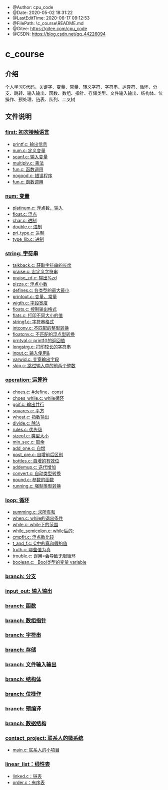 <!--
 * @Author: cpu_code
 * @Date: 2020-05-02 18:31:22
 * @LastEditTime: 2020-06-17 19:05:26
 * @FilePath: \c_course\README.md
 * @Gitee: https://gitee.com/cpu_code
 * @CSDN: https://blog.csdn.net/qq_44226094
--> 

 * @Author: cpu_code
 * @Date: 2020-05-02 18:31:22
 * @LastEditTime: 2020-06-17 09:12:53
 * @FilePath: \c_course\README.md
 * @Gitee: https://gitee.com/cpu_code
 * @CSDN: https://blog.csdn.net/qq_44226094

# c_course

## 介绍
个人学习C代码，关键字、变量、常量、转义字符、字符串、运算符、循环、分支、跳转、输入输出、函数、数组、指针、存储类型、文件输入输出、结构体、位操作、预处理、链表、队列、二叉树


## 文件说明

### [first: 初次接触语言](first)

* [printf.c: 输出信息](first/printf.c)
* [num.c: 定义变量](first/num.c)
* [scanf.c: 输入变量](first/scanf.c)
* [multiply.c: 乘法](first/multiply.c)
* [fun.c: 函数调用](first/fun.c)
* [nogood.c: 错误程序](first/nogood.c)
* [fun.c: 函数调用](first/fun.c)


### [num: 变量](num)

* [platinum.c: 浮点数、输入](num/platinum.c)
* [float.c: 浮点](num/float.c)
* [char.c: 进制](num/char.c)
* [double.c: 进制](num/double.c)
* [pri_type.c: 进制](num/pri_type.c)
* [type_lib.c: 进制](num/type_lib.c)


### [string: 字符串](string)

* [talkback.c: 获取字符串的长度](string/talkback.c)
* [praise.c: 宏定义字符串](string/praise.c)
* [praise_zd.c: 输出%zd](string/praise_zd.c)
* [pizza.c: 浮点小数](string/pizza.c)
* [defines.c: 各类型的最大最小](string/defines.c)
* [printout.c: 变量、常量](string/printout.c)
* [wigth.c: 字段宽度](string/wigth.c)
* [floats.c: 控制输出格式](string/floats.c)
* [flats.c: 打印不同大小的值](string/flats.c)
* [stringf.c: 字符串格式](string/stringf.c)
* [intconv.c: 不匹配的整型转换](string/intconv.c)
* [floatcnv.c: 不匹配的浮点型转换](string/floatcnv.c)
* [prntval.c: printf()的返回值](string/prntval.c)
* [longstrg.c: 打印较长的字符串](string/longstrg.c)
* [input.c: 输入使用&](string/input.c)
* [varwid.c: 变宽输出字段](string/varwid.c)
* [skip.c: 跳过输入中的前两个整数](string/skip.c)


### [operation: 运算符](operation)

* [choes.c: #define、const](operation/choes.c)
* [choes_while.c: while循环](operation/choes_while.c)
* [goif.c: 输出并行](operation/goif.c)
* [squares.c: 平方](operation/squares.c)
* [wheat.c: 指数输出](operation/wheat.c)
* [divide.c: 除法](operation/divide.c)
* [rules.c: 优先级](operation/rules.c)
* [sizeof.c: 类型大小](operation/sizeof.c)
* [min_sec.c: 取余](operation/min_sec.c)
* [add_one.c: 自增](operation/add_one.c)
* [post_pre.c: 自增前后区别](operation/post_pre.c)
* [bottles.c: 自增的有效位](operation/bottles.c)
* [addemup.c: 迭代增加](operation/addemup.c)
* [convert.c: 自动类型转换](operation/convert.c)
* [pound.c: 参数的函数](operation/pound.c)
* [running.c: 强制类型转换](operation/running.c)


### [loop: 循环](loop)

* [summing.c: 求所有和](loop/summing.c)
* [when.c: while的退出条件](loop/when.c)
* [while.c: while下的范围](loop/while.c)
* [while_semicolon.c: while后的;](loop/while_semicolon.c)
* [cmpflt.c: 浮点数比较](loop/cmpflt.c)
* [t_and_f.c: C中的真和假的值](loop/t_and_f.c)
* [truth.c: 哪些值为真](loop/truth.c)
* [trouble.c: 误用=会导致无限循环](loop/trouble.c)
* [boolean.c: _Bool类型的变量 variable](loop/boolean.c)

### [branch: 分支](branch)



### [input_out: 输入输出](input_out)



### [branch: 函数](branch)



### [branch: 数组指针](branch)



### [branch: 字符串](branch)



### [branch: 存储](branch)



### [branch: 文件输入输出](branch)



### [branch: 结构体](branch)



### [branch: 位操作](branch)



### [branch: 预编译](branch)



### [branch: 数据结构](branch)



### [contact_project: 联系人的微系统](contact_project)

* [main.c: 联系人的小项目](contact_project/main.c)


### [linear_list：线性表](linear_list)

* [linked.c：链表](linear_list/linked.c)
* [order.c：有序表](linear_list/order.c)

